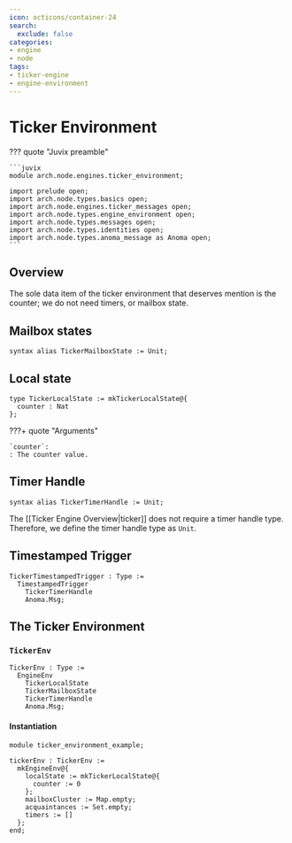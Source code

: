 ```yaml
---
icon: octicons/container-24
search:
  exclude: false
categories:
- engine
- node
tags:
- ticker-engine
- engine-environment
---
```


# Ticker Environment

??? quote "Juvix preamble"

    ```juvix
    module arch.node.engines.ticker_environment;

    import prelude open;
    import arch.node.types.basics open;
    import arch.node.engines.ticker_messages open;
    import arch.node.types.engine_environment open;
    import arch.node.types.messages open;
    import arch.node.types.identities open;
    import arch.node.types.anoma_message as Anoma open;
    ```

## Overview

The sole data item of the ticker environment that deserves mention is
the counter;
we do not need timers, or mailbox state.

## Mailbox states

```juvix
syntax alias TickerMailboxState := Unit;
```

## Local state

```juvix
type TickerLocalState := mkTickerLocalState@{
  counter : Nat
};
```

???+ quote "Arguments"

    `counter`:
    : The counter value.

## Timer Handle

```juvix
syntax alias TickerTimerHandle := Unit;
```

The [[Ticker Engine Overview|ticker]] does not require a timer handle type.
Therefore, we define the timer handle type as `Unit`.

## Timestamped Trigger

<!-- --8<-- [start:TemplateTimestampedTrigger] -->
```juvix
TickerTimestampedTrigger : Type :=
  TimestampedTrigger
    TickerTimerHandle
    Anoma.Msg;
```
<!-- --8<-- [end:TemplateTimestampedTrigger] -->

## The Ticker Environment

### `TickerEnv`

```juvix
TickerEnv : Type :=
  EngineEnv
    TickerLocalState
    TickerMailboxState
    TickerTimerHandle
    Anoma.Msg;
```

#### Instantiation

<!-- --8<-- [roTickerEnvironment] -->
```juvix extract-module-statements
module ticker_environment_example;

tickerEnv : TickerEnv :=
  mkEngineEnv@{
    localState := mkTickerLocalState@{
      counter := 0
    };
    mailboxCluster := Map.empty;
    acquaintances := Set.empty;
    timers := []
  };
end;
```
<!-- --8<-- [TickerEnvironment] -->
